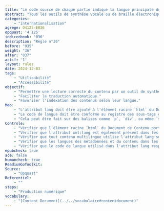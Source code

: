 ```yaml
---
title: "Le code source de chaque partie indique la langue principale du contenu"
abstract: "Tous les outils de synthèse vocale ou de braille électronique ne s'adaptent pas automatiquement à la langue principale du livre. Cette information doit donc être fournie dans le code source pour chaque portion."
categories: 
    - "internationalisation"
agrege: O4125-E036
opquast: '4 125'
indiceebook: '036'
description: "Règle n°36"
before: "035"
weight: "36"
after: "037"
actif: '1'
layout: rules
date: 2024-12-03
tags: 
    - "Utilisabilité"
    - "Accessibilité"
objectif: 
    - "Permettre une lecture correcte du contenu par un outil de synthèse vocale."
    - "Faciliter la traduction automatique."
    - "Favoriser l'indexation des contenus selon leur langue."
Meo: 
    - "L'attribut lang doit être ajouté à l'élément racine `html` du Document de Contenu pour indiquer la langue principale du texte."
    - "Le code de langue doit être conforme au registre des sous-tags de langue géré par l'Internet Assigned Numbers Authority (<a href=&#34;http://www.iana.org/assignments/language-subtag-registry&#34;>IANA</a>). En pratique, pour le français, cela donne&nbsp;:  `html lang=&#34;fr&#34;` (en HTML) et `html lang=&#34;fr&#34; xml:lang=&#34;fr&#34;` (en XHTML). Si la langue varie à l'intérieur d'un livre (par exemple, un texte en anglais dans un chapitre rédigé en français), vous pouvez également utiliser l'attribut `lang` (et `xml:lang` pour XHTML) sur des éléments spécifiques du document pour indiquer un changement de langue au sein d'une section."
    - "Cela peut être fait sur des balises comme `p`, `div`, ou même `span`, pour signaler un passage en une langue différente&nbsp;: `&#60;p lang=&#34;en&#34;>This text is in English.&#60;/p>`    `&#60;p lang=&#34;fr&#34;>Ce texte est en français.&#60;/p>`    Si la langue principale du document change dans différentes parties du contenu, vous pouvez définir l'attribut lang (ou xml:lang pour XHTML) au niveau de plusieurs éléments parentaux, comme `head`, `body`, `title`, etc., pour indiquer la langue dominante dans les sections en question."
Controle: 
    - "Vérifier que l'élément racine `html` du Document de Contenu porte l'attribut lang, par exemple `html lang=&#34;fr&#34;` (en HTML) et `html lang=&#34;fr&#34; xml:lang=&#34;fr&#34;` (en XHTML), pour indiquer la langue principale du document."
    - "Vérifier que l'attribut xml:lang est également présent dans les documents XHTML afin de garantir la compatibilité avec les systèmes plus anciens et les outils nécessitant cette spécification supplémentaire."
    - "Vérifier que tout contenu multilingue utilise l'attribut lang sur les éléments pertinents, tels que `p`, `div`, ou `span`, pour indiquer les changements de langue à l'intérieur du document."
    - "Vérifier que les langues des métadonnées et du contenu dans les sections comme `head`, `title`, et `body` sont bien spécifiées avec l'attribut lang pour garantir une cohérence de l'information linguistique."
    - "Vérifier que le code de langue utilisé dans l'attribut lang respecte les normes établies par le registre IANA des sous-tags de langue, et correspond à la langue du contenu. Il est à noter que les codes mul pour « langues multiples » et und pour « langue indéterminée » ne doivent pas être utilisés. Enfin, l'attribut xml:lang peut être également renseigné en complément de l'attribut lang, mais il n'est pas suffisant pour rendre conforme cette bonne pratique."
epubcheck: true
ace: false
humancheck: true
ReadiumGoToolkit: 
Source: 
    - "Opquast"
Referentiel: 
    - ""
steps: 
    - "Production numérique"
vocabulary: 
    - "[Content Document](../../vocabulaire#contentdocument)"
---
```


